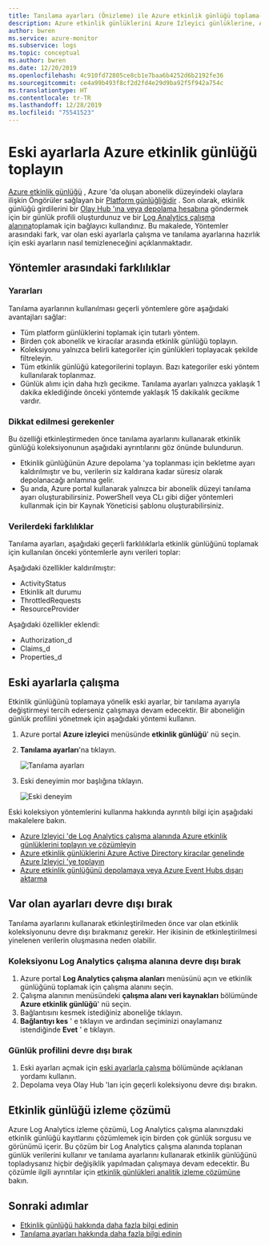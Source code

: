 ```yaml
---
title: Tanılama ayarları (Önizleme) ile Azure etkinlik günlüğü toplama-Azure Izleyici | Microsoft Docs
description: Azure etkinlik günlüklerini Azure Izleyici günlüklerine, Azure depolama 'ya veya Azure Event Hubs iletmek için tanılama ayarlarını kullanın.
author: bwren
ms.service: azure-monitor
ms.subservice: logs
ms.topic: conceptual
ms.author: bwren
ms.date: 12/20/2019
ms.openlocfilehash: 4c910fd72805ce8cb1e7baa6b4252d6b2192fe36
ms.sourcegitcommit: ce4a99b493f8cf2d2fd4e29d9ba92f5f942a754c
ms.translationtype: HT
ms.contentlocale: tr-TR
ms.lasthandoff: 12/28/2019
ms.locfileid: "75541523"
---
```

# <a name="collect-azure-activity-log-with-legacy-settings"></a>Eski ayarlarla Azure etkinlik günlüğü toplayın
[Azure etkinlik günlüğü](activity-logs-overview.md) , Azure 'da oluşan abonelik düzeyindeki olaylara ilişkin Öngörüler sağlayan bir [Platform günlüğliğidir](platform-logs-overview.md) . Son olarak, etkinlik günlüğü girdilerini bir [Olay Hub 'ına veya depolama hesabına](activity-log-export.md) göndermek için bir günlük profili oluşturdunuz ve bir [Log Analytics çalışma alanına](activity-log-collect.md)toplamak için bağlayıcı kullandınız. Bu makalede, Yöntemler arasındaki fark, var olan eski ayarlarla çalışma ve tanılama ayarlarına hazırlık için eski ayarların nasıl temizleneceğini açıklanmaktadır.


## <a name="differences-between-methods"></a>Yöntemler arasındaki farklılıklar

### <a name="advantages"></a>Yararları
Tanılama ayarlarının kullanılması geçerli yöntemlere göre aşağıdaki avantajları sağlar:

- Tüm platform günlüklerini toplamak için tutarlı yöntem.
- Birden çok abonelik ve kiracılar arasında etkinlik günlüğü toplayın.
- Koleksiyonu yalnızca belirli kategoriler için günlükleri toplayacak şekilde filtreleyin.
- Tüm etkinlik günlüğü kategorilerini toplayın. Bazı kategoriler eski yöntem kullanılarak toplanmaz.
- Günlük alımı için daha hızlı gecikme. Tanılama ayarları yalnızca yaklaşık 1 dakika eklediğinde önceki yöntemde yaklaşık 15 dakikalık gecikme vardır.
  
### <a name="considerations"></a>Dikkat edilmesi gerekenler
Bu özelliği etkinleştirmeden önce tanılama ayarlarını kullanarak etkinlik günlüğü koleksiyonunun aşağıdaki ayrıntılarını göz önünde bulundurun.

- Etkinlik günlüğünün Azure depolama 'ya toplanması için bekletme ayarı kaldırılmıştır ve bu, verilerin siz kaldırana kadar süresiz olarak depolanacağı anlamına gelir.
- Şu anda, Azure portal kullanarak yalnızca bir abonelik düzeyi tanılama ayarı oluşturabilirsiniz. PowerShell veya CLı gibi diğer yöntemleri kullanmak için bir Kaynak Yöneticisi şablonu oluşturabilirsiniz.


### <a name="differences-in-data"></a>Verilerdeki farklılıklar
Tanılama ayarları, aşağıdaki geçerli farklılıklarla etkinlik günlüğünü toplamak için kullanılan önceki yöntemlerle aynı verileri toplar:

Aşağıdaki özellikler kaldırılmıştır:

- ActivityStatus
- Etkinlik alt durumu
- ThrottledRequests
- ResourceProvider 

Aşağıdaki özellikler eklendi:

- Authorization_d
- Claims_d
- Properties_d

## <a name="work-with-legacy-settings"></a>Eski ayarlarla çalışma
Etkinlik günlüğünü toplamaya yönelik eski ayarlar, bir tanılama ayarıyla değiştirmeyi tercih ederseniz çalışmaya devam edecektir. Bir aboneliğin günlük profilini yönetmek için aşağıdaki yöntemi kullanın.

1. Azure portal **Azure izleyici** menüsünde **etkinlik günlüğü**' nü seçin.
3. **Tanılama ayarları**'na tıklayın.
   
   ![Tanılama ayarları](media/diagnostic-settings-subscription/diagnostic-settings.png)
   
4. Eski deneyimin mor başlığına tıklayın. 

    ![Eski deneyim](media/diagnostic-settings-subscription/legacy-experience.png)


Eski koleksiyon yöntemlerini kullanma hakkında ayrıntılı bilgi için aşağıdaki makalelere bakın.

- [Azure Izleyici 'de Log Analytics çalışma alanında Azure etkinlik günlüklerini toplayın ve çözümleyin](activity-log-collect.md)
- [Azure etkinlik günlüklerini Azure Active Directory kiracılar genelinde Azure Izleyici 'ye toplayın](activity-log-collect-tenants.md)
- [Azure etkinlik günlüğünü depolamaya veya Azure Event Hubs dışarı aktarma](activity-log-export.md)

## <a name="disable-existing-settings"></a>Var olan ayarları devre dışı bırak
Tanılama ayarlarını kullanarak etkinleştirilmeden önce var olan etkinlik koleksiyonunu devre dışı bırakmanız gerekir. Her ikisinin de etkinleştirilmesi yinelenen verilerin oluşmasına neden olabilir.

### <a name="disable-collection-into-log-analytics-workspace"></a>Koleksiyonu Log Analytics çalışma alanına devre dışı bırak

1. Azure portal **Log Analytics çalışma alanları** menüsünü açın ve etkinlik günlüğünü toplamak için çalışma alanını seçin.
2. Çalışma alanının menüsündeki **çalışma alanı veri kaynakları** bölümünde **Azure etkinlik günlüğü**' nü seçin.
3. Bağlantısını kesmek istediğiniz aboneliğe tıklayın.
4. **Bağlantıyı kes** ' e tıklayın ve ardından seçiminizi onaylamanız istendiğinde **Evet** ' e tıklayın.

### <a name="disable-log-profile"></a>Günlük profilini devre dışı bırak

1. Eski ayarları açmak için [eski ayarlarla çalışma](#work-with-legacy-settings) bölümünde açıklanan yordamı kullanın.
2. Depolama veya Olay Hub 'ları için geçerli koleksiyonu devre dışı bırakın. 



## <a name="activity-log-monitoring-solution"></a>Etkinlik günlüğü izleme çözümü
Azure Log Analytics izleme çözümü, Log Analytics çalışma alanınızdaki etkinlik günlüğü kayıtlarını çözümlemek için birden çok günlük sorgusu ve görünümü içerir. Bu çözüm bir Log Analytics çalışma alanında toplanan günlük verilerini kullanır ve tanılama ayarlarını kullanarak etkinlik günlüğünü topladıysanız hiçbir değişiklik yapılmadan çalışmaya devam edecektir. Bu çözümle ilgili ayrıntılar için [etkinlik günlükleri analitik izleme çözümüne](activity-log-collect.md#activity-logs-analytics-monitoring-solution) bakın.

## <a name="next-steps"></a>Sonraki adımlar

* [Etkinlik günlüğü hakkında daha fazla bilgi edinin](../../azure-resource-manager/resource-group-audit.md)
* [Tanılama ayarları hakkında daha fazla bilgi edinin](diagnostic-settings.md)
